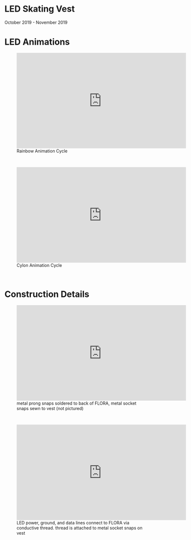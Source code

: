 
# LED Skating Vest
October 2019 - November 2019

# LED Animations

<section>
  <figure>
    <iframe width="560" height="315" src="https://www.youtube-nocookie.com/embed/g_fjUOFRiiY" title="YouTube video player" frameborder="0" allow="accelerometer; autoplay; clipboard-write; encrypted-media; gyroscope; picture-in-picture" allowfullscreen></iframe>
    <figcaption>Rainbow Animation Cycle</figcaption>
  </figure>
</section>
<br>
<section>
  <figure>
    <iframe width="560" height="315" src="https://www.youtube-nocookie.com/embed/rNfDOc6qsJ0" title="YouTube video player" frameborder="0" allow="accelerometer; autoplay; clipboard-write; encrypted-media; gyroscope; picture-in-picture" allowfullscreen></iframe>
    <figcaption>Cylon Animation Cycle</figcaption>
  </figure>
</section>
<br>

# Construction Details 

<section>
  <figure>
    <iframe width="560" height="315" src="https://www.youtube-nocookie.com/embed/gwL1hakC6KE" title="YouTube video player" frameborder="0" allow="accelerometer; autoplay; clipboard-write; encrypted-media; gyroscope; picture-in-picture" allowfullscreen></iframe>    <figcaption>metal prong snaps soldered to back of FLORA, metal socket snaps sewn to vest (not pictured)</figcaption>
  </figure>
</section>
<br>
<section>
  <figure>
    <iframe width="560" height="315" src="https://www.youtube-nocookie.com/embed/98F9__2k-9Y" title="YouTube video player" frameborder="0" allow="accelerometer; autoplay; clipboard-write; encrypted-media; gyroscope; picture-in-picture" allowfullscreen></iframe>
    <figcaption>LED power, ground, and data lines connect to FLORA via conductive thread.  thread is attached to metal socket snaps on vest</figcaption>
  </figure>
</section>
<br>

